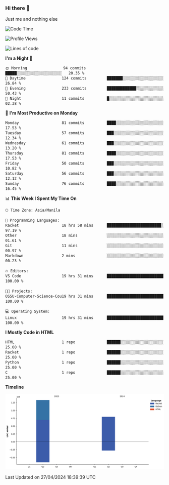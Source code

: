 ### Hi there 👋

Just me and nothing else


<!--START_SECTION:waka-->
![Code Time](http://img.shields.io/badge/Code%20Time-171%20hrs%2044%20mins-blue)

![Profile Views](http://img.shields.io/badge/Profile%20Views-5-blue)

![Lines of code](https://img.shields.io/badge/From%20Hello%20World%20I%27ve%20Written-2.1%20million%20lines%20of%20code-blue)

**I'm a Night 🦉** 

```text
🌞 Morning                94 commits          █████░░░░░░░░░░░░░░░░░░░░   20.35 % 
🌆 Daytime                124 commits         ███████░░░░░░░░░░░░░░░░░░   26.84 % 
🌃 Evening                233 commits         █████████████░░░░░░░░░░░░   50.43 % 
🌙 Night                  11 commits          █░░░░░░░░░░░░░░░░░░░░░░░░   02.38 % 
```
📅 **I'm Most Productive on Monday** 

```text
Monday                   81 commits          ████░░░░░░░░░░░░░░░░░░░░░   17.53 % 
Tuesday                  57 commits          ███░░░░░░░░░░░░░░░░░░░░░░   12.34 % 
Wednesday                61 commits          ███░░░░░░░░░░░░░░░░░░░░░░   13.20 % 
Thursday                 81 commits          ████░░░░░░░░░░░░░░░░░░░░░   17.53 % 
Friday                   50 commits          ███░░░░░░░░░░░░░░░░░░░░░░   10.82 % 
Saturday                 56 commits          ███░░░░░░░░░░░░░░░░░░░░░░   12.12 % 
Sunday                   76 commits          ████░░░░░░░░░░░░░░░░░░░░░   16.45 % 
```


📊 **This Week I Spent My Time On** 

```text
🕑︎ Time Zone: Asia/Manila

💬 Programming Languages: 
Racket                   18 hrs 58 mins      ████████████████████████░   97.19 % 
Other                    18 mins             ░░░░░░░░░░░░░░░░░░░░░░░░░   01.61 % 
Git                      11 mins             ░░░░░░░░░░░░░░░░░░░░░░░░░   00.97 % 
Markdown                 2 mins              ░░░░░░░░░░░░░░░░░░░░░░░░░   00.23 % 

🔥 Editors: 
VS Code                  19 hrs 31 mins      █████████████████████████   100.00 % 

🐱‍💻 Projects: 
OSSU-Computer-Science-Cou19 hrs 31 mins      █████████████████████████   100.00 % 

💻 Operating System: 
Linux                    19 hrs 31 mins      █████████████████████████   100.00 % 
```

**I Mostly Code in HTML** 

```text
HTML                     1 repo              ██████░░░░░░░░░░░░░░░░░░░   25.00 % 
Racket                   1 repo              ██████░░░░░░░░░░░░░░░░░░░   25.00 % 
Python                   1 repo              ██████░░░░░░░░░░░░░░░░░░░   25.00 % 
C                        1 repo              ██████░░░░░░░░░░░░░░░░░░░   25.00 % 
```



**Timeline**

![Lines of Code chart](https://raw.githubusercontent.com/brutist/brutist/main/assets/bar_graph.png)


 Last Updated on 27/04/2024 18:39:39 UTC
<!--END_SECTION:waka-->
